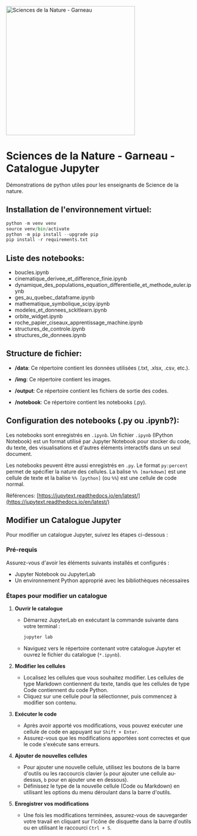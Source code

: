 <img src="https://github.com/Benjamin-GosselinCliche/SciencesDeLaNature_Garneau_Catalogue_Jupyter/assets/21174453/35aebb6d-4c62-41a9-8b3c-a44c2022ae54" alt="Sciences de la Nature - Garneau" width="350">

# Sciences de la Nature - Garneau - Catalogue Jupyter

Démonstrations de python utiles pour les enseignants de Science de la nature.

## Installation de l'environnement virtuel:

```python
python -m venv venv
source venv/bin/activate
python -m pip install --upgrade pip
pip install -r requirements.txt
```

## Liste des notebooks:

- boucles.ipynb
- cinematique_derivee_et_difference_finie.ipynb
- dynamique_des_populations_equation_differentielle_et_methode_euler.ipynb
- ges_au_quebec_dataframe.ipynb
- mathematique_symbolique_scipy.ipynb
- modeles_et_donnees_sckitlearn.ipynb
- orbite_widget.ipynb
- roche_papier_ciseaux_apprentissage_machine.ipynb
- structures_de_controle.ipynb
- structures_de_donnees.ipynb

## Structure de fichier:

- **/data**: Ce répertoire contient les données utilisées (.txt, .xlsx, .csv, etc.).

- **/img**: Ce répertoire contient les images.

- **/output**: Ce répertoire contient les fichiers de sortie des codes.

- **/notebook**: Ce répertoire contient les notebooks (.py).

## Configuration des notebooks (.py ou .ipynb?):

Les notebooks sont enregistrés en `.ipynb`. Un fichier `.ipynb` (IPython Notebook) est un format utilisé par Jupyter Notebook pour stocker du code, du texte, des visualisations et d'autres éléments interactifs dans un seul document.  


Les notebooks peuvent être aussi enregistrés en `.py`. Le format `py:percent` permet de spécifier la nature des cellules. La balise `%% [markdown]` est une cellule de texte et la balise `%% [python]` (ou `%%`) est une cellule de code normal. 

Références:
[https://jupytext.readthedocs.io/en/latest/](https://jupytext.readthedocs.io/en/latest/)

## Modifier un Catalogue Jupyter

Pour modifier un catalogue Jupyter, suivez les étapes ci-dessous :

### Pré-requis

Assurez-vous d'avoir les éléments suivants installés et configurés :
- Jupyter Notebook ou JupyterLab
- Un environnement Python approprié avec les bibliothèques nécessaires

### Étapes pour modifier un catalogue

1. **Ouvrir le catalogue**
   - Démarrez JupyterLab en exécutant la commande suivante dans votre terminal :
     ```bash
     jupyter lab
     ```
   - Naviguez vers le répertoire contenant votre catalogue Jupyter et ouvrez le fichier du catalogue (`*.ipynb`).

2. **Modifier les cellules**
   - Localisez les cellules que vous souhaitez modifier. Les cellules de type Markdown contiennent du texte, tandis que les cellules de type Code contiennent du code Python.
   - Cliquez sur une cellule pour la sélectionner, puis commencez à modifier son contenu.

3. **Exécuter le code**
   - Après avoir apporté vos modifications, vous pouvez exécuter une cellule de code en appuyant sur `Shift + Enter`.
   - Assurez-vous que les modifications apportées sont correctes et que le code s'exécute sans erreurs.

4. **Ajouter de nouvelles cellules**
   - Pour ajouter une nouvelle cellule, utilisez les boutons de la barre d'outils ou les raccourcis clavier (`a` pour ajouter une cellule au-dessus, `b` pour en ajouter une en dessous).
   - Définissez le type de la nouvelle cellule (Code ou Markdown) en utilisant les options du menu déroulant dans la barre d'outils.

5. **Enregistrer vos modifications**
   - Une fois les modifications terminées, assurez-vous de sauvegarder votre travail en cliquant sur l'icône de disquette dans la barre d'outils ou en utilisant le raccourci `Ctrl + S`.



